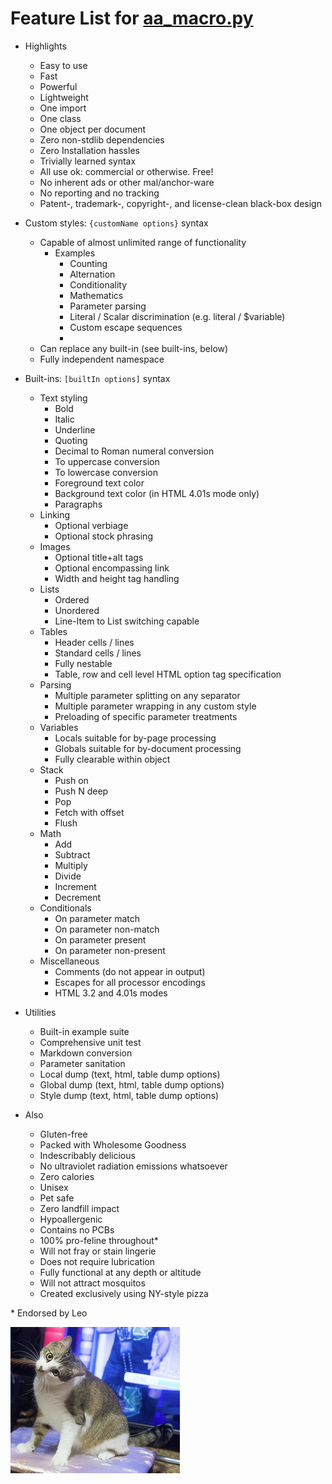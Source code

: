 # Feature List for [aa_macro.py](aa_macro.py)

* Highlights
  * Easy to use
  * Fast
  * Powerful
  * Lightweight
  * One import
  * One class
  * One object per document
  * Zero non-stdlib dependencies
  * Zero Installation hassles
  * Trivially learned syntax
  * All use ok: commercial or otherwise. Free!
  * No inherent ads or other mal/anchor-ware
  * No reporting and no tracking
  * Patent-, trademark-, copyright-, and license-clean black-box design

* Custom styles: `{customName options}` syntax
  * Capable of almost unlimited range of functionality
    * Examples
      * Counting
	  * Alternation
	  * Conditionality
	  * Mathematics
	  * Parameter parsing
	  * Literal / Scalar discrimination (e.g. literal / $variable)
	  * Custom escape sequences
	  * 
  * Can replace any built-in \(see built-ins, below\)
  * Fully independent namespace

* Built-ins: `[builtIn options]` syntax
  * Text styling
    * Bold
	* Italic
	* Underline
	* Quoting
	* Decimal to Roman numeral conversion
	* To uppercase conversion
	* To lowercase conversion
	* Foreground text color
	* Background text color \(in HTML 4.01s mode only\)
	* Paragraphs
  * Linking
	* Optional verbiage
	* Optional stock phrasing
  * Images
	* Optional title\+alt tags
	* Optional encompassing link
    * Width and height tag handling
  * Lists
    * Ordered
	* Unordered
	* Line-Item to List switching capable
  * Tables
    * Header cells / lines
	* Standard cells / lines
	* Fully nestable
    * Table, row and cell level HTML option tag specification
  * Parsing
    * Multiple parameter splitting on any separator
	* Multiple parameter wrapping in any custom style
	* Preloading of specific parameter treatments
  * Variables
    * Locals suitable for by-page processing
	* Globals suitable for by-document processing
	* Fully clearable within object
  * Stack
    * Push on
	* Push N deep
	* Pop
	* Fetch with offset
	* Flush
  * Math
    * Add
	* Subtract
	* Multiply
	* Divide
	* Increment
	* Decrement
  * Conditionals
    * On parameter match
	* On parameter non-match
	* On parameter present
	* On parameter non-present
  * Miscellaneous
    * Comments \(do not appear in output\)
	* Escapes for all processor encodings
	* HTML 3.2 and 4.01s modes

* Utilities
  * Built-in example suite
  * Comprehensive unit test
  * Markdown conversion
  * Parameter sanitation
  * Local dump \(text, html, table dump options\)
  * Global dump \(text, html, table dump options\)
  * Style dump \(text, html, table dump options\)

* Also
  * Gluten-free
  * Packed with Wholesome Goodness
  * Indescribably delicious
  * No ultraviolet radiation emissions whatsoever
  * Zero calories
  * Unisex
  * Pet safe
  * Zero landfill impact
  * Hypoallergenic
  * Contains no PCBs
  * 100% pro-feline throughout\*
  * Will not fray or stain lingerie
  * Does not require lubrication
  * Fully functional at any depth or altitude
  * Will not attract mosquitos
  * Created exclusively using NY-style pizza

\* Endorsed by Leo

![Leo](leo.png)

